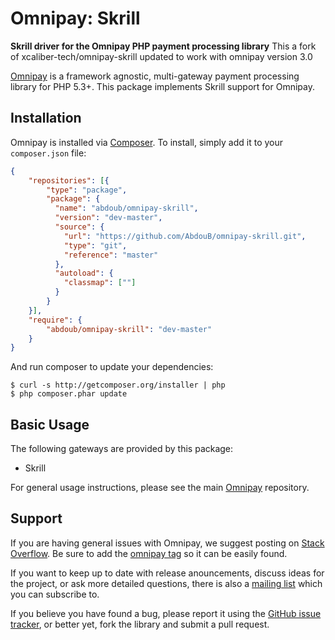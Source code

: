 # Omnipay: Skrill

**Skrill driver for the Omnipay PHP payment processing library**
This a fork of xcaliber-tech/omnipay-skrill updated to work with omnipay version 3.0

[Omnipay](https://github.com/omnipay/omnipay) is a framework agnostic, multi-gateway payment
processing library for PHP 5.3+. This package implements Skrill support for Omnipay.

## Installation

Omnipay is installed via [Composer](http://getcomposer.org/). To install, simply add it
to your `composer.json` file:

```json
{
    "repositories": [{
        "type": "package",
        "package": {
          "name": "abdoub/omnipay-skrill",
          "version": "dev-master",
          "source": {
            "url": "https://github.com/AbdouB/omnipay-skrill.git",
            "type": "git",
            "reference": "master"
          },
          "autoload": {
            "classmap": [""]
          }
        }
    }],
    "require": {
        "abdoub/omnipay-skrill": "dev-master"
    }
}
```

And run composer to update your dependencies:

    $ curl -s http://getcomposer.org/installer | php
    $ php composer.phar update

## Basic Usage

The following gateways are provided by this package:

* Skrill

For general usage instructions, please see the main [Omnipay](https://github.com/omnipay/omnipay)
repository.

## Support

If you are having general issues with Omnipay, we suggest posting on
[Stack Overflow](http://stackoverflow.com/). Be sure to add the
[omnipay tag](http://stackoverflow.com/questions/tagged/omnipay) so it can be easily found.

If you want to keep up to date with release anouncements, discuss ideas for the project,
or ask more detailed questions, there is also a [mailing list](https://groups.google.com/forum/#!forum/omnipay) which
you can subscribe to.

If you believe you have found a bug, please report it using the [GitHub issue tracker](https://github.com/alfaproject/omnipay-skrill/issues),
or better yet, fork the library and submit a pull request.
